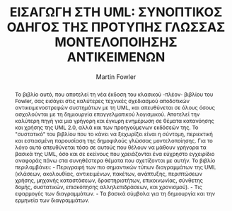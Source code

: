 ---
abstract: 'Το βιβλίο αυτό, που αποτελεί τη νέα έκδοση του κλασικού -πλέον- βιβλίου
  του Fowler, σας εισάγει στις καλύτερες τεχνικές σχεδιασμού αποδοτικών αντικειμενοστρεφών
  συστημάτων με τη UML, και απευθύνεται σε όλους όσους ασχολούνται με τη δημιουργία
  επαγγελματικού λογισμικού. Αποτελεί την καλύτερη πηγή για μια γρήγορη και έγκυρη
  ενημέρωση σε θέματα κατανόησης και χρήσης της UML 2.0, αλλά και των προηγούμενων
  εκδόσεών της. Το "συστατικό" του βιβλίου που το κάνει να ξεχωρίζει είναι η σύντομη,
  περιεκτική και εστιασμένη παρουσίαση της δημοφιλούς γλώσσας μοντελοποίησης. Για
  το λόγο αυτό απευθύνεται τόσο σε αυτούς που θέλουν να μάθουν γρήγορα τα βασικά της
  UML, όσο και σε εκείνους που χρειάζονται ένα εύχρηστο εγχειρίδιο αναφοράς πάνω στα
  συνηθέστερα θέματα που σχετίζονται με αυτήν. Το βιβλίο περιλαμβάνει: - Περιγραφή
  των πιο σημαντικών τύπων διαγραμμάτων της UML (κλάσεων, ακολουθίας, αντικειμένων,
  πακέτων, ανάπτυξης, περιπτώσεων χρήσης, μηχανής καταστάσεων, δραστηριοτήτων, επικοινωνίας,
  σύνθετης δομής, συστατικών, επισκόπησης αλληλεπιδράσεων, και χρονισμού). - Τις εφαρμογές
  των διαγραμμάτων. - Τα βασικά σύμβολα για τη δημιουργία και την ερμηνεία των διαγραμμάτων.'
author: Martin Fowler
cover: https://static.eudoxus.gr/books/preview/75/cover-13675.jpg
edition: 3η
eudoxusid: '13675'
isbn: 960-209-957-7
layout: bibtex
num_pages: '232'
publisher: ΕΚΔΟΣΕΙΣ ΚΛΕΙΔΑΡΙΘΜΟΣ ΕΠΕ
ref: isbn_960_209_957_7
title: 'ΕΙΣΑΓΩΓΗ ΣΤΗ UML: ΣΥΝΟΠΤΙΚΟΣ ΟΔΗΓΟΣ ΤΗΣ ΠΡΟΤΥΠΗΣ ΓΛΩΣΣΑΣ ΜΟΝΤΕΛΟΠΟΙΗΣΗΣ ΑΝΤΙΚΕΙΜΕΝΩΝ'
year: '2006'
---